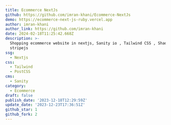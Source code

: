 ```yaml
---
title: Ecommerce NextJs
github: https://github.com/imran-khani/Ecommerce-NextJs
demo: https://ecommerce-next-js-ruby.vercel.app
author: imran-khani
author_link: https://github.com/imran-khani
date: 2024-02-18T11:25:42.668Z
description: >-
  Shopping ecommerce website in nextjs, Sanity io , Tailwind CSS , Shadcn and
  stripejs
ssg:
  - Nextjs
css:
  - Tailwind
  - PostCSS
cms:
  - Sanity
category:
  - Ecommerce
draft: false
publish_date: '2023-12-18T12:29:59Z'
update_date: '2023-12-23T17:36:51Z'
github_star: 1
github_fork: 2
---
```

